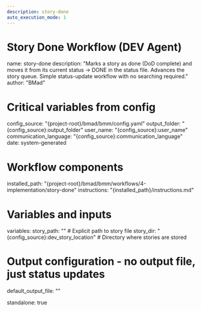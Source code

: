 ```yaml
---
description: story-done
auto_execution_mode: 1
---
```


# Story Done Workflow (DEV Agent)
name: story-done
description: "Marks a story as done (DoD complete) and moves it from its current status → DONE in the status file. Advances the story queue. Simple status-update workflow with no searching required."
author: "BMad"

# Critical variables from config
config_source: "{project-root}/bmad/bmm/config.yaml"
output_folder: "{config_source}:output_folder"
user_name: "{config_source}:user_name"
communication_language: "{config_source}:communication_language"
date: system-generated

# Workflow components
installed_path: "{project-root}/bmad/bmm/workflows/4-implementation/story-done"
instructions: "{installed_path}/instructions.md"

# Variables and inputs
variables:
  story_path: "" # Explicit path to story file
  story_dir: "{config_source}:dev_story_location" # Directory where stories are stored

# Output configuration - no output file, just status updates
default_output_file: ""

standalone: true
